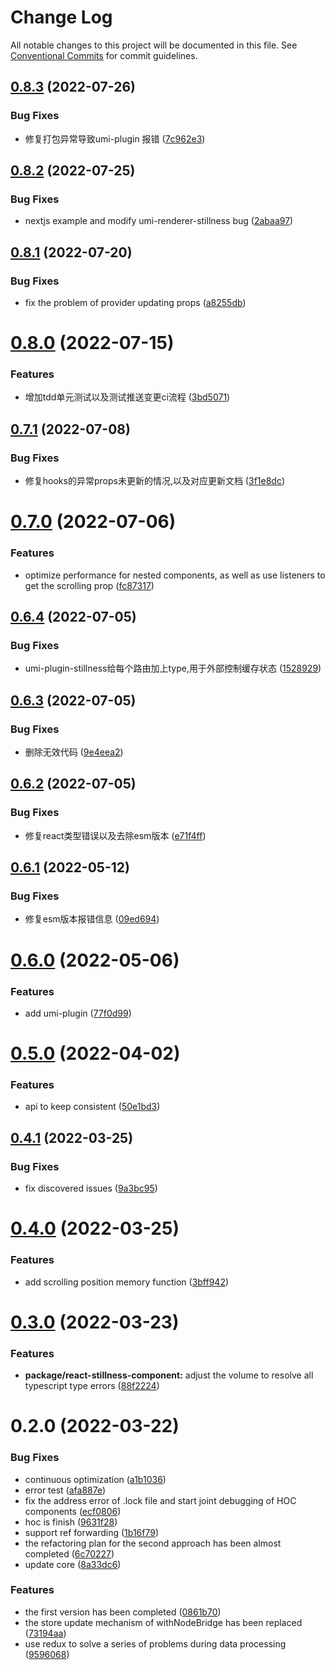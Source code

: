 # Change Log

All notable changes to this project will be documented in this file.
See [Conventional Commits](https://conventionalcommits.org) for commit guidelines.

## [0.8.3](https://github.com/leomYili/react-stillness-component/compare/react-stillness-component@0.8.2...react-stillness-component@0.8.3) (2022-07-26)


### Bug Fixes

* 修复打包异常导致umi-plugin 报错 ([7c962e3](https://github.com/leomYili/react-stillness-component/commit/7c962e352823e70e43198fc1517e8185ace84174))





## [0.8.2](https://github.com/leomYili/react-stillness-component/compare/react-stillness-component@0.8.1...react-stillness-component@0.8.2) (2022-07-25)


### Bug Fixes

* nextjs example and modify umi-renderer-stillness bug ([2abaa97](https://github.com/leomYili/react-stillness-component/commit/2abaa9797a7656045193d3edc5cadeb77f21347f))





## [0.8.1](https://github.com/leomYili/react-stillness-component/compare/react-stillness-component@0.8.0...react-stillness-component@0.8.1) (2022-07-20)


### Bug Fixes

* fix the problem of provider updating props ([a8255db](https://github.com/leomYili/react-stillness-component/commit/a8255dbb8f460c643ae5d1d7387cdbd230e7f0ce))





# [0.8.0](https://github.com/leomYili/react-stillness-component/compare/react-stillness-component@0.7.1...react-stillness-component@0.8.0) (2022-07-15)


### Features

* 增加tdd单元测试以及测试推送变更ci流程 ([3bd5071](https://github.com/leomYili/react-stillness-component/commit/3bd5071774bde985d50177cdebbff6d876083a8f))





## [0.7.1](https://github.com/leomYili/react-stillness-component/compare/react-stillness-component@0.7.0...react-stillness-component@0.7.1) (2022-07-08)


### Bug Fixes

* 修复hooks的异常props未更新的情况,以及对应更新文档 ([3f1e8dc](https://github.com/leomYili/react-stillness-component/commit/3f1e8dc5b9c64abd6da242b13d0c4a38ea1205cf))





# [0.7.0](https://github.com/leomYili/react-stillness-component/compare/react-stillness-component@0.6.4...react-stillness-component@0.7.0) (2022-07-06)


### Features

* optimize performance for nested components, as well as use listeners to get the scrolling prop ([fc87317](https://github.com/leomYili/react-stillness-component/commit/fc87317ac39e77a7c6e2237d3e8423a309e644be))





## [0.6.4](https://github.com/leomYili/react-stillness-component/compare/react-stillness-component@0.6.3...react-stillness-component@0.6.4) (2022-07-05)


### Bug Fixes

* umi-plugin-stillness给每个路由加上type,用于外部控制缓存状态 ([1528929](https://github.com/leomYili/react-stillness-component/commit/15289290b1ae53549d10aa8bc2f0a453eb0e9798))





## [0.6.3](https://github.com/leomYili/react-stillness-component/compare/react-stillness-component@0.6.2...react-stillness-component@0.6.3) (2022-07-05)


### Bug Fixes

* 删除无效代码 ([9e4eea2](https://github.com/leomYili/react-stillness-component/commit/9e4eea26c9a2c0d7bbc7964aed7c0fe29fc03f3d))





## [0.6.2](https://github.com/leomYili/react-stillness-component/compare/react-stillness-component@0.6.1...react-stillness-component@0.6.2) (2022-07-05)


### Bug Fixes

* 修复react类型错误以及去除esm版本 ([e71f4ff](https://github.com/leomYili/react-stillness-component/commit/e71f4ffb199c412785f51e5d609e98102376bef5))





## [0.6.1](https://github.com/leomYili/react-stillness-component/compare/react-stillness-component@0.6.0...react-stillness-component@0.6.1) (2022-05-12)


### Bug Fixes

* 修复esm版本报错信息 ([09ed694](https://github.com/leomYili/react-stillness-component/commit/09ed694aa7f5724e02a2de419ea796ba480ff1d7))





# [0.6.0](https://github.com/leomYili/react-stillness-component/compare/react-stillness-component@0.5.0...react-stillness-component@0.6.0) (2022-05-06)


### Features

* add umi-plugin ([77f0d99](https://github.com/leomYili/react-stillness-component/commit/77f0d99bd41ce8949af831142821286fefaeecb1))





# [0.5.0](https://github.com/leomYili/react-stillness-component/compare/react-stillness-component@0.4.1...react-stillness-component@0.5.0) (2022-04-02)


### Features

* api to keep consistent ([50e1bd3](https://github.com/leomYili/react-stillness-component/commit/50e1bd3367456f0a716087b7a788fa04e3656193))





## [0.4.1](https://github.com/leomYili/react-stillness-component/compare/react-stillness-component@0.4.0...react-stillness-component@0.4.1) (2022-03-25)


### Bug Fixes

* fix discovered issues ([9a3bc95](https://github.com/leomYili/react-stillness-component/commit/9a3bc95418bcf6eb4479d347169226893463720e))





# [0.4.0](https://github.com/leomYili/react-stillness-component/compare/react-stillness-component@0.3.0...react-stillness-component@0.4.0) (2022-03-25)


### Features

* add scrolling position memory function ([3bff942](https://github.com/leomYili/react-stillness-component/commit/3bff9426fc448b57c3efd8ed3fef2fb9b552ba8a))





# [0.3.0](https://github.com/leomYili/react-stillness-component/compare/react-stillness-component@0.2.0...react-stillness-component@0.3.0) (2022-03-23)


### Features

* **package/react-stillness-component:** adjust the volume to resolve all typescript type errors ([88f2224](https://github.com/leomYili/react-stillness-component/commit/88f22240dc32038ba2bec21bc3e17a00fe69172a))





# 0.2.0 (2022-03-22)


### Bug Fixes

* continuous optimization ([a1b1036](https://github.com/leomYili/react-stillness-component/commit/a1b10369041eb66fbdcc88097768868d97d7daa7))
* error test ([afa887e](https://github.com/leomYili/react-stillness-component/commit/afa887ec56ca492ee0a9d52c5cb9da23d7562541))
* fix the address error of .lock file and start joint debugging of HOC components ([ecf0806](https://github.com/leomYili/react-stillness-component/commit/ecf0806320d3823beddeafc4b68f322fb4af0689))
* hoc is finish ([9631f28](https://github.com/leomYili/react-stillness-component/commit/9631f286a94b83147dba4c551502807a055f097a))
* support ref forwarding ([1b16f79](https://github.com/leomYili/react-stillness-component/commit/1b16f79b7d5db06884821deb7e283b4474164e88))
* the refactoring plan for the second approach has been almost completed ([6c70227](https://github.com/leomYili/react-stillness-component/commit/6c70227edcfe3fee46625e29293146af39c0e6ae))
* update core ([8a33dc6](https://github.com/leomYili/react-stillness-component/commit/8a33dc6588ef95675352c87abe6f585d9fd2e764))


### Features

* the first version has been completed ([0861b70](https://github.com/leomYili/react-stillness-component/commit/0861b70f334726b5f7248fca1b5843da666af383))
* the store update mechanism of withNodeBridge has been replaced ([73194aa](https://github.com/leomYili/react-stillness-component/commit/73194aa89eb72fc566f2a6ed5ce03176c952af04))
* use redux to solve a series of problems during data processing ([9596068](https://github.com/leomYili/react-stillness-component/commit/9596068bcffc50fd2cdf55c84662fc0e8b2621ff))
